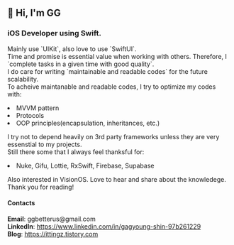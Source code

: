  <h2> 👋 Hi, I'm GG </h2>
 <h3> iOS Developer using Swift. </h3>
<p>
  Mainly use `UIKit`, also love to use `SwiftUI`.
<br>
  Time and promise is essential value when working with others. Therefore, I `complete tasks in a given time with good quality`.
<br>
  I do care for writing `maintainable and readable codes` for the future scalability.
 <br>
  To acheive maintanable and readable codes, I try to optimize my codes with:
<li>MVVM pattern</li>
<li>Protocols</li>
<li>OOP principles(encapsulation, inheritances, etc.)</li>
</p> 
<p>
I try not to depend heavily on 3rd party frameworks unless they are very essenstial to my projects. 
<br>
 Still there some that I always feel thanksful for:
<li>Nuke, Gifu, Lottie, RxSwift, Firebase, Supabase</li>
  
</p>
<p>
Also interested in VisionOS. Love to hear and share about the knowledege.  
<br>
Thank you for reading!
</p>

<p>
 <h4> Contacts  </h4>
<strong>Email</strong>: ggbetterus@gmail.com
<br>
 <strong>LinkedIn</strong>: 
 <a href = "https://www.linkedin.com/in/gagyoung-shin-97b261229/"> https://www.linkedin.com/in/gagyoung-shin-97b261229</a>
<br> 
<strong>Blog</strong>: <a href = "https://ittingz.tistory.com/">https://ittingz.tistory.com</a>
</p>
 

<!---
happyduck-git/happyduck-git is a ✨ special ✨ repository because its `README.md` (this file) appears on your GitHub profile.
You can click the Preview link to take a look at your changes.
--->
